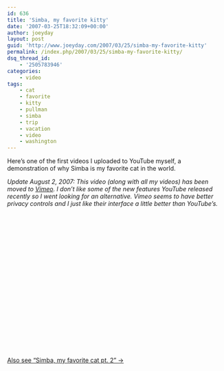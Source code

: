 ```yaml
---
id: 636
title: 'Simba, my favorite kitty'
date: '2007-03-25T18:32:09+00:00'
author: joeyday
layout: post
guid: 'http://www.joeyday.com/2007/03/25/simba-my-favorite-kitty'
permalink: /index.php/2007/03/25/simba-my-favorite-kitty/
dsq_thread_id:
    - '2505783946'
categories:
    - video
tags:
    - cat
    - favorite
    - kitty
    - pullman
    - simba
    - trip
    - vacation
    - video
    - washington
---
```


Here’s one of the first videos I uploaded to YouTube myself, a demonstration of why Simba is my favorite cat in the world.

*Update August 2, 2007: This video (along with all my videos) has been moved to [Vimeo](http://www.vimeo.com/joeyday). I don’t like some of the new features YouTube released recently so I went looking for an alternative. Vimeo seems to have better privacy controls and I just like their interface a little better than YouTube’s.*

<object height="319" width="425"><param name="allowfullscreen" value="true"></param><param name="allowscriptaccess" value="always"></param><param name="movie" value="http://vimeo.com/moogaloop.swf?clip_id=258953&server=vimeo.com&show_title=1&show_byline=1&show_portrait=0&color=00ADEF&fullscreen=1"></param><embed allowfullscreen="true" allowscriptaccess="always" height="319" src="http://vimeo.com/moogaloop.swf?clip_id=258953&server=vimeo.com&show_title=1&show_byline=1&show_portrait=0&color=00ADEF&fullscreen=1" type="application/x-shockwave-flash" width="425"></embed></object>

[Also see “Simba, my favorite cat pt. 2” →](http://vimeo.com/259003)